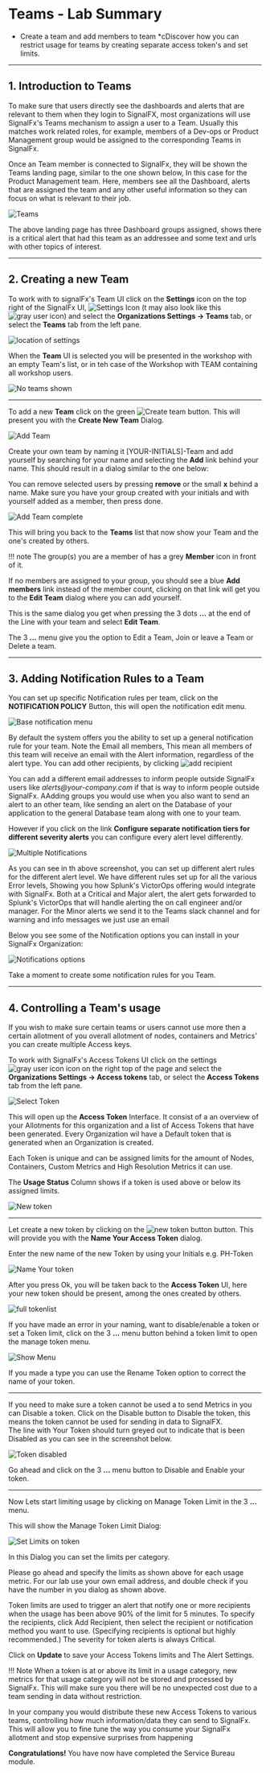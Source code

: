 # Teams - Lab Summary

* Create a team and add members to team
*cDiscover how you can restrict usage for teams by creating separate access token's and set limits.

---

## 1. Introduction to Teams

To make sure that users directly see the dashboards and alerts that are relevant to them when they login to SignalFX,
most organizations will use SignalFx's Teams mechanism to assign a user to a Team.
Usually this matches work related roles, for example, members of a Dev-ops or Product Management group would be assigned
to the corresponding Teams in SignalFx.

Once an Team member is connected to SignalFx, they will be shown the Teams landing page, similar to the one shown below, In this case for the Product Management team.
Here, members see all the Dashboard, alerts that are assigned the team and  any other useful information so they can focus on what is relevant to their job.

![Teams](../images/module3a/M3-l3-9.jpg)

The above landing page has three Dashboard groups assigned, shows there is a critical alert that had this team as an addressee and some text and urls with other topics of interest.

---

## 2. Creating a new Team

To work with  to signalFx's Team UI click on the **Settings** icon on the top right of the SignalFx UI,
![Settings Icon](../images/module3a/M3-l1-1.png) (t may also look like this ![gray user icon](../images/module3a/M3-l1-2.png)) and select the **Organizations Settings → Teams** tab, or select the **Teams** tab from the left pane.

![location of settings](../images/module3a/M3-l3-7.jpg)

When the **Team** UI is selected you will be presented in the workshop with an empty Team's list,
or in teh case of the Workshop with TEAM containing all workshop users.
  
![No teams shown](../images/module3a/M3-l3-14.jpg)

---

To add a new **Team** click on the green ![Create team](../images/module3a/M3-l3-15.jpg) button. This will present you with the **Create New Team** Dialog.

![Add Team](../images/module3a/M3-l3-16.jpg#shadow)

Create your own team by naming it [YOUR-INITIALS]-Team and add yourself by searching for your name and
selecting  the **Add** link behind your name. This should result in a dialog similar to the one below:

You can remove selected users by pressing  **remove** or the small **x** behind a name.
Make sure you have your group created with your initials and with yourself added as a member, then press done.

![Add Team complete](../images/module3/M3-l3-17.jpg)

This will bring you back to the **Teams** list that now show your Team and the one's created by others.

!!! note
    The group(s) you are a member of has a grey **Member** icon in front of it.

If no members are assigned to your group, you should see a blue **Add members** link instead of the member count,
clicking on that link  will get you to the **Edit Team** dialog where you can add yourself.

This is the same dialog you get when pressing the 3 dots **...**   at the end of the Line with your team
and select **Edit Team**.

The 3 **...** menu give you the option to Edit a Team, Join or leave a Team or Delete a team.

---

## 3. Adding Notification Rules to a Team

You can set up specific Notification rules per team, click on the **NOTIFICATION POLICY** Button, this will open the notification edit menu.

![Base notification menu](../images/module3a/M3-l3-18.jpg)

By default the system offers you the ability to set up a general notification rule for your team.
Note the Email all members, This mean all members of this team will receive an email with the Alert information, regardless of the alert type.
You can add other recipients, by clicking ![add recipient](../images/module3a/M3-l3-19.jpg)

You can add a different email addresses to inform people outside SignalFx users like
 _alerts@your-company.com_ if that is way to inform people outside SignalFx. AAdding groups you would use when you also want to send an alert to an other team, like sending an alert on the Database of your application to the  general Database team along with one to your team.

However if you click on the link **Configure separate notification tiers for different severity alerts** you can configure every alert level differently.

![Multiple Notifications](../images/module3a/M3-l3-10.jpg)

As you can see in th above screenshot, you can set up different alert rules for the different alert level.
We have different rules set up for all the various Error levels, Showing you how Splunk's VictorOps offering would integrate with SignalFx.
Both at a Critical and Major alert, the alert gets forwarded to Splunk's VictorOps that will handle alerting the on call engineer and/or manager.
For the Minor alerts we send it to the Teams slack channel and for warning and info messages we just use an email

Below you see some of the Notification options you can install in your SignalFx Organization:

![Notifications options](../images/module3a/M3-l3-20.jpg)

Take a moment to create some notification rules for you Team.

---

## 4. Controlling a Team's usage

If you wish to make sure certain teams or users cannot use more then a certain allotment of you overall  allotment of nodes, containers and Metrics' you can create multiple Access keys.

To work with SignalFx's Access Tokens UI click on the settings ![gray user icon](../images/module3a/M3-l1-2.png) icon on the right top of the page and select the **Organizations Settings → Access tokens** tab, or select the **Access Tokens** tab from the left pane.

![Select Token](../images/module3a/M3-l3-27.png)

This will open up the **Access Token** Interface. It consist of a an overview of your Allotments for this organization and a list of Access Tokens that have been generated.
Every Organization wil have a Default token that is generated when an Organization is created.

Each Token is unique and can be assigned limits for the amount of  Nodes, Containers, Custom Metrics and High Resolution Metrics it can use.

The **Usage Status** Column shows if a token is used above or below its assigned limits.

![New token](../images/module3a/M3-l3-21.jpg)

---

Let create a new token by clicking on the ![new token button](../images/module3a/M3-l3-22.jpg) button. This will provide you with the **Name Your Access Token** dialog.

Enter the new name of the new Token by using your Initials e.g. PH-Token

![Name Your token](../images/module3a/M3-l3-23.jpg#shadow)

After you press Ok,  you will be taken back to the **Access Token** UI, here your new token should be present, among the ones created by others.

![full tokenlist](../images/module3a/M3-l3-24.jpg)

If you have made an error in your naming, want to disable/enable a token or set a Token limit, click on the 3 **...** menu button behind a token limit to open the manage token menu.

![Show Menu](../images/module3a/M3-l3-25.jpg)

If you made a type you can use the Rename Token option to correct the name of your token.

---

If you need to make sure a token  cannot be used a to send Metrics in you can Disable a token.
Click on the Disable button to Disable the token, this means the token cannot be used for sending in data to SignalFX.  
The line with Your Token should turn greyed out to indicate that is been Disabled as you can see in the screenshot below.

![Token disabled](../images/module3a/M3-l3-26.jpg)

Go ahead and click on the 3 **...** menu button to Disable and Enable your token.

---

Now Lets start limiting usage by clicking on Manage Token Limit in the 3 **...** menu.

This will show the Manage Token Limit Dialog:

![Set Limits on token](../images/module3a/M3-l3-28.png#shadow)

In this Dialog you can set the limits per category.

Please go ahead and specify the limits as shown above for each usage metric.
For our lab use your own email address, and double check if you have the  number in you dialog as shown above.

Token limits are used to trigger an alert that notify one or more recipients when the usage has been above 90% of the limit for 5 minutes. To specify the recipients, click Add Recipient, then select the recipient or notification method you want to use. (Specifying recipients is optional but highly recommended.) The severity for token alerts is always Critical.

Click on **Update** to save your Access Tokens limits and The Alert Settings.

!!! Note
    When a token is at or above its limit in a usage category, new metrics for that usage category will not be stored and processed by SignalFx. This will make sure you there  will be no unexpected cost due to a team sending in data without restriction.

In your company you would distribute these new Access Tokens to various teams, controlling how much information/data they can send to SignalFx. This will allow you to fine tune the way you consume your SignalFx allotment and stop expensive surprises from happening

**Congratulations!** You have now have completed the Service Bureau module.
